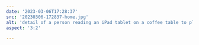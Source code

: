 ```yaml
---
date: '2023-03-06T17:28:37'
src: '20230306-172837-home.jpg'
alt: 'detail of a person reading an iPad tablet on a coffee table to play music'
aspect: '3:2'

---
```

